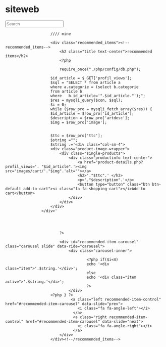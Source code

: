 # siteweb


<div class="col-sm-3">
						<div class="search_box pull-right">
							<input type="text" placeholder="Search"/>
						</div>






                        //// mine
                        
						<div class="recommended_items"><!--recommended_items-->
							<h2 class="title text-center">recommended items</h2>
							<?php 
							
							require_once("./php/config/db.php");
   
						$id_article = $_GET['profil_views'];
						$sql = "SELECT * from article a
						where a.categorie = (select b.categorie 
						from article b 
						where   b.id_article='".$id_article."');";
						$res = mysqli_query($con, $sql);
						$i = 0;
						while ($row_pro = mysqli_fetch_array($res)) {
						$id_article = $row_pro['id_article'];
						$description = $row_pro['artdesc'];
						$img = $row_pro['image'];
						
						
						$ttc = $row_pro['ttc'];
						$string ="";
						$string .='<div class="col-sm-4">
						<div class="product-image-wrapper">
							<div class="single-products">
								<div class="productinfo text-center">
									<a href="product-details.php?profil_views='. "$id_article".'><img src="images/cart/'."$img".'alt=""></a>
									<h2>'."$ttc".' </h2>
									<p>'."$description".'</p>
									<button type="button" class="btn btn-default add-to-cart"><i class="fa fa-shopping-cart"></i>Add to cart</button>
								</div>
							</div>
						</div>
					</div>'
							
						
							
							
							?>
							
							<div id="recommended-item-carousel" class="carousel slide" data-ride="carousel">
								<div class="carousel-inner">	
										
										<?php if($i<4) 
										echo '<div class="item">'.$string.'</div>';
										else 
										echo '<div class="item active">'.$string.'</di>';
										?>
								</div>
						<?php } ?>
								 <a class="left recommended-item-control" href="#recommended-item-carousel" data-slide="prev">
									<i class="fa fa-angle-left"></i>
								  </a>
								  <a class="right recommended-item-control" href="#recommended-item-carousel" data-slide="next">
									<i class="fa fa-angle-right"></i>
								  </a>			
							</div>
						</div><!--/recommended_items-->
